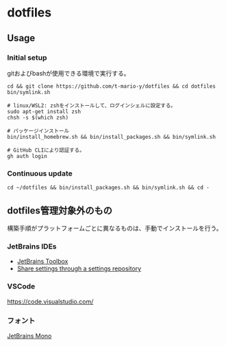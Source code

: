 # dotfiles

## Usage

### Initial setup

gitおよびbashが使用できる環境で実行する。

```shell script
cd && git clone https://github.com/t-mario-y/dotfiles && cd dotfiles
bin/symlink.sh

# linux/WSL2: zshをインストールして、ログインシェルに設定する。
sudo apt-get install zsh
chsh -s $(which zsh)

# パッケージインストール
bin/install_homebrew.sh && bin/install_packages.sh && bin/symlink.sh

# GitHub CLIにより認証する。
gh auth login
```

### Continuous update

```shell script
cd ~/dotfiles && bin/install_packages.sh && bin/symlink.sh && cd -
```

## dotfiles管理対象外のもの

構築手順がプラットフォームごとに異なるものは、手動でインストールを行う。

### JetBrains IDEs

- [JetBrains Toolbox](https://www.jetbrains.com/ja-jp/toolbox-app/)
- [Share settings through a settings repository](https://www.jetbrains.com/help/idea/sharing-your-ide-settings.html#settings-repository)

### VSCode

<https://code.visualstudio.com/>

### フォント

[JetBrains Mono](https://github.com/JetBrains/JetBrainsMono)
